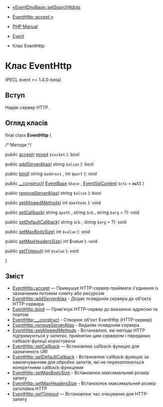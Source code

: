 - [«EventDnsBase::setSearchNdots](eventdnsbase.setsearchndots.md)
- [EventHttp::accept »](eventhttp.accept.md)

- [PHP Manual](index.md)
- [Event](book.event.md)
- Клас EventHttp

# Клас EventHttp

(PECL event \>= 1.4.0-beta)

## Вступ

Надає сервер HTTP.

## Огляд класів

final class **EventHttp** {

/\* Методи \*/

public [accept](eventhttp.accept.md)(
[mixed](language.types.declarations.md#language.types.declarations.mixed)
`$socket` ): bool

public [addServerAlias](eventhttp.addserveralias.md)( string `$alias`
): bool

public [bind](eventhttp.bind.md)( string `$address` , int `$port` ):
void

public [\_\_construct](eventhttp.construct.md)(
[EventBase](class.eventbase.md) `$base` ,
[EventSslContext](class.eventsslcontext.md) `$ctx` = **`null`** )

public [removeServerAlias](eventhttp.removeserveralias.md)( string
`$alias` ): bool

public [setAllowedMethods](eventhttp.setallowedmethods.md)( int
`$methods` ): void

public [setCallback](eventhttp.setcallback.md)( string `$path` ,
string `$cb` , string `$arg` = ?): void

public [setDefaultCallback](eventhttp.setdefaultcallback.md)( string
`$cb` , string `$arg` = ?): void

public [setMaxBodySize](eventhttp.setmaxbodysize.md)( int `$value` ):
void

public [setMaxHeadersSize](eventhttp.setmaxheaderssize.md)( int
$value ): void

public [setTimeout](eventhttp.settimeout.md)( int `$value` ): void

}

## Зміст

- [EventHttp::accept](eventhttp.accept.md) — Примушує HTTP-сервер
приймати з'єднання із зазначеним потоком сокету або ресурсом
- [EventHttp::addServerAlias](eventhttp.addserveralias.md) -
Додає псевдонім сервера до об'єкта HTTP-сервера
- [EventHttp::bind](eventhttp.bind.md) — Прив'язує HTTP-сервер до
вказаною адресою та портом
- [EventHttp::\_\_construct](eventhttp.construct.md) - Створює
об'єкт EventHttp (HTTP-сервер)
- [EventHttp::removeServerAlias](eventhttp.removeserveralias.md) -
Видаляє псевдонім сервера
- [EventHttp::setAllowedMethods](eventhttp.setallowedmethods.md) -
Встановлює, які методи HTTP підтримуються у запитах, прийнятих
цим сервером і переданих callback-функції користувача
- [EventHttp::setCallback](eventhttp.setcallback.md) — Встановлює
callback-функцію для зазначеного URI
- [EventHttp::setDefaultCallback](eventhttp.setdefaultcallback.md) -
Встановлює callback-функцію за замовчуванням для обробки запитів,
які не перехоплюються конкретними callback-функціями
- [EventHttp::setMaxBodySize](eventhttp.setmaxbodysize.md) -
Встановлює максимальний розмір запиту
- [EventHttp::setMaxHeadersSize](eventhttp.setmaxheaderssize.md) -
Встановлює максимальний розмір заголовка HTTP
- [EventHttp::setTimeout](eventhttp.settimeout.md) — Встановлює
час очікування для HTTP-запиту
